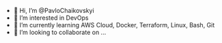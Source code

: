 - 👋 Hi, I’m @PavloChaikovskyi
- 👀 I’m interested in DevOps 
- 🌱 I’m currently learning  AWS Cloud, Docker, Terraform, Linux, Bash, Git
- 💞️ I’m looking to collaborate on ... 

<!---
PavloChaikovskyi/PavloChaikovskyi is a ✨ special ✨ repository because its `README.md` (this file) appears on your GitHub profile.
You can click the Preview link to take a look at your changes.
--->
